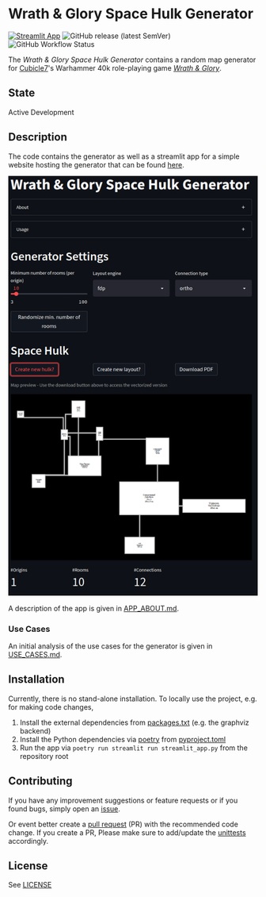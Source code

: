 # Wrath & Glory Space Hulk Generator

[![Streamlit App](https://static.streamlit.io/badges/streamlit_badge_black_white.svg)](https://share.streamlit.io/lordfckhelmchen/wrath-and-glory-space-hulk-generator/main)
![GitHub release (latest SemVer)](https://img.shields.io/github/v/release/LordFckHelmchen/wrath-and-glory-space-hulk-generator?sort=semver)
![GitHub Workflow Status](https://img.shields.io/github/workflow/status/LordFckHelmchen/wrath-and-glory-space-hulk-generator/CodeQL)

The _Wrath & Glory Space Hulk Generator_ contains a random map generator for [Cubicle7](https://cubicle7games.com)'s
Warhammer
40k role-playing
game _[Wrath & Glory](https://cubicle7games.com/our-games/wrath-glory)_.

## State

Active Development

## Description

The code contains the generator as well as a streamlit app for a simple website hosting the generator that can be found
[here](https://share.streamlit.io/lordfckhelmchen/wrath-and-glory-space-hulk-generator/main).

![Screenshot.png](docs/Screenshot.png)

A description of the app is given in [APP_ABOUT.md](docs/APP_ABOUT.md).

### Use Cases

An initial analysis of the use cases for the generator is given in [USE_CASES.md](docs/USE_CASES.md).

## Installation

Currently, there is no stand-alone installation. To locally use the project, e.g. for making code changes,

1. Install the external dependencies from [packages.txt](packages.txt) (e.g. the graphviz backend)
2. Install the Python dependencies via [poetry](https://python-poetry.org) from [pyproject.toml](pyproject.toml)
3. Run the app via `poetry run streamlit run streamlit_app.py` from the repository root

## Contributing

If you have any improvement suggestions or feature requests or if you found bugs, simply open
an [issue](https://github.com/LordFckHelmchen/wrath-and-glory-space-hulk-generator/issues).

Or event better create
a [pull request](https://github.com/LordFckHelmchen/wrath-and-glory-space-hulk-generator/pulls) (PR) with the
recommended code change.
If you create a PR, Please make sure to add/update the [unittests](tests) accordingly.

## License

See [LICENSE](LICENSE)

